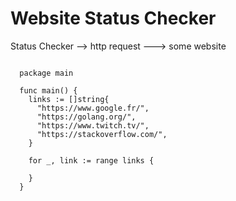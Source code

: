 # Website Status Checker

Status Checker --> http request ---> some website

```

  package main

  func main() {
    links := []string{
      "https://www.google.fr/",
      "https://golang.org/",
      "https://www.twitch.tv/",
      "https://stackoverflow.com/",
    }

    for _, link := range links {

    }
  }

```
